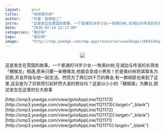 ```yaml
---
layout:     post
title:      "地球美纱树"
author:     "作者：岩原裕二"
intro:      "这是发生在雪国的故事。一个普通的14岁少女──牧美纱树,在湖边与传说的长颈龙「穗幌龙」相遇,原来只要一亲穗幌龙,他就会变成小男孩！於是美纱树将其取名为尼欧,并且开始与他一起生活。然而为了两亿四千万的黄金,有一群绑匪也来到了这里,这会是为了尼欧而引起轩然大波的预兆吗？这是以小小的「穗幌镇」为舞台,叙述发生在这里的壮大故事"
date:       "2018-02-14 12:17:09"
categories: "美纱树"
tags:       "美纱树"
image:      "http://smp.yoedge.com/smp-app/resource/viewImage/1004334appline.png"
---
```

<div style="text-align: center">
<p><img src="http://smp.yoedge.com/smp-app/resource/viewImage/1004334appline.png"/></p>
</div>
<p class="post-meta">
<span>这是发生在雪国的故事。一个普通的14岁少女──牧美纱树,在湖边与传说的长颈龙「穗幌龙」相遇,原来只要一亲穗幌龙,他就会变成小男孩！於是美纱树将其取名为尼欧,并且开始与他一起生活。然而为了两亿四千万的黄金,有一群绑匪也来到了这里,这会是为了尼欧而引起轩然大波的预兆吗？这是以小小的「穗幌镇」为舞台,叙述发生在这里的壮大故事</span>
</p>
[http://smp3.yoedge.com/view/gotoAppLine/1121173](http://smp3.yoedge.com/view/gotoAppLine/1121173){:target="_blank"}
[http://smp3.yoedge.com/view/gotoAppLine/1121172](http://smp3.yoedge.com/view/gotoAppLine/1121172){:target="_blank"}
[http://smp3.yoedge.com/view/gotoAppLine/1121171](http://smp3.yoedge.com/view/gotoAppLine/1121171){:target="_blank"}


